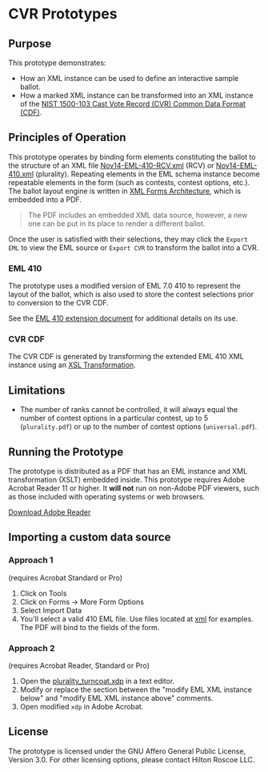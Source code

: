 # CVR Prototypes

## Purpose

This prototype demonstrates:

- How an XML instance can be used to define an interactive sample ballot.
- How a marked XML instance can be transformed into an XML instance of the [NIST 1500-103 Cast Vote Record (CVR) Common Data Format (CDF)](https://github.com/usnistgov/castvoterecords).

## Principles of Operation

This prototype operates by binding form elements constituting the ballot to the structure of an XML file [Nov14-EML-410-RCV.xml](../xml/Nov14-EML-410-RCV.xml) (RCV) or [Nov14-EML-410.xml](../xml/Nov14-EML-410.xml) (plurality). Repeating elements in the EML schema instance become repeatable elements in the form (such as contests, contest options, etc.). The ballot layout engine is written in [XML Forms Architecture](https://en.wikipedia.org/wiki/XFA), which is embedded into a PDF.

> The PDF includes an embedded XML data source, however, a new one can be put in its place to render a different ballot.

Once the user is satisfied with their selections, they may click the `Export EML` to view the EML source or `Export CVR` to transform the ballot into a CVR.

### EML 410

The prototype uses a modified version of EML 7.0 410 to represent the layout of the ballot, which is also used to store the contest selections prior to conversion to the CVR CDF.

See the [EML 410 extension document](./EML-410_extensions.md) for additional details on its use.

### CVR CDF

The CVR CDF is generated by transforming the extended EML 410 XML instance using an [XSL Transformation](../xml/eml2cvr.xsl).

## Limitations

- The number of ranks cannot be controlled, it will always equal the number of contest options in a particular contest, up to 5 (`plurality.pdf`) or up to the number of contest options (`universal.pdf`).

## Running the Prototype

The prototype is distributed as a PDF that has an EML instance and XML transformation (XSLT) embedded inside. This prototype requires Adobe Acrobat Reader 11 or higher. It **will not** run on non-Adobe PDF viewers, such as those included with operating systems or web browsers.

[Download Adobe Reader](http://www.adobe.com/go/reader_download)

## Importing a custom data source

### Approach 1

(requires Acrobat Standard or Pro)

1. Click on Tools
2. Click on Forms -> More Form Options
3. Select Import Data
4. You'll select a valid 410 EML file. Use files located at [xml](../xml) for examples. The PDF will bind to the fields of the form.

### Approach 2

(requires Acrobat Reader, Standard or Pro)

1. Open the [plurality_turncoat.xdp](./plurality_turncoat.xdp) in a text editor.
2. Modify or replace the section between the "modify EML XML instance below" and "modify EML XML instance above" comments.
3. Open modified `xdp` in Adobe Acrobat.

## License

The prototype is licensed under the GNU Affero General Public License, Version 3.0. For other licensing options, please contact Hilton Roscoe LLC.
